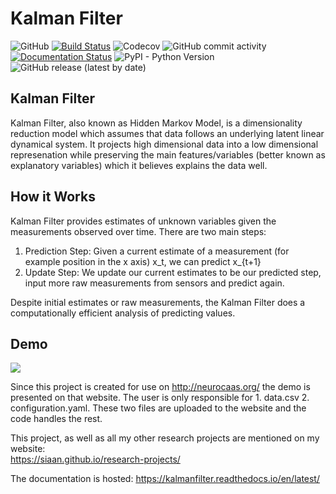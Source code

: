 # Kalman Filter
![GitHub](https://img.shields.io/github/license/siaan/project-proposals-f2020?style=plastic)
[![Build Status](https://travis-ci.org/Siaan/kalmanfilter.svg?branch=master)](https://travis-ci.org/Siaan/kalmanfilter)
![Codecov](https://img.shields.io/codecov/c/gh/Siaan/kalmanfilter)
![GitHub commit activity](https://img.shields.io/github/commit-activity/y/siaan/kalmanfilter?style=flat-square)
[![Documentation Status](https://readthedocs.org/projects/kalmanfilter/badge/?version=latest)](https://kalmanfilter.readthedocs.io/en/latest/?badge=latest)
![PyPI - Python Version](https://img.shields.io/pypi/pyversions/pyth?style=flat-square)
![GitHub release (latest by date)](https://img.shields.io/github/v/release/Siaan/kalmanfilter?style=flat-square)

## Kalman Filter

Kalman Filter, also known as Hidden Markov Model, is a dimensionality reduction model which assumes that data follows an underlying latent linear dynamical system. It projects high dimensional data into a low dimensional represenation while preserving the main features/variables (better known as explanatory variables) which it believes explains the data well. 

## How it Works
Kalman Filter provides estimates of unknown variables given the measurements observed over time. There are two main steps:
1. Prediction Step:
  Given a current estimate of a measurement (for example position in the x axis) x_t, we can predict x_{t+1}
2. Update Step:
  We update our current estimates to be our predicted step, input more raw measurements from sensors and predict again.

Despite initial estimates or raw measurements, the Kalman Filter does a computationally efficient analysis of predicting values. 

## Demo
![](https://raw.githubusercontent.com/rlabbe/Kalman-and-Bayesian-Filters-in-Python/master/animations/05_dog_track.gif)


Since this project is created for use on http://neurocaas.org/ the demo is presented on that website. 
The user is only responsible for 1. data.csv 2. configuration.yaml. These two files are uploaded to the website and the code handles the rest. 


This project, as well as all my other research projects are mentioned on my website:  
https://siaan.github.io/research-projects/ 

The documentation is hosted: https://kalmanfilter.readthedocs.io/en/latest/ 



